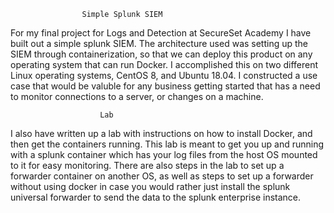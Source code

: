					Simple Splunk SIEM

For my final project for Logs and Detection at SecureSet Academy I have built out a simple splunk SIEM. The architecture used was setting up the SIEM through containerization, so that we can deploy this product on any operating system that can run Docker. I accomplished this on two different Linux operating systems, CentOS 8, and Ubuntu 18.04. I constructed a use case that would be valuble for any business getting started that has a need to monitor connections to a server, or changes on a machine. 

						Lab

I also have written up a lab with instructions on how to install Docker, and then get the containers running. This lab is meant to get you up and running with a splunk container which has your log files from the host OS mounted to it for easy monitoring. There are also steps in the lab to set up a forwarder container on another OS, as well as steps to set up a forwarder without using docker in case you would rather just install the splunk universal forwarder to send the data to the splunk enterprise instance. 





